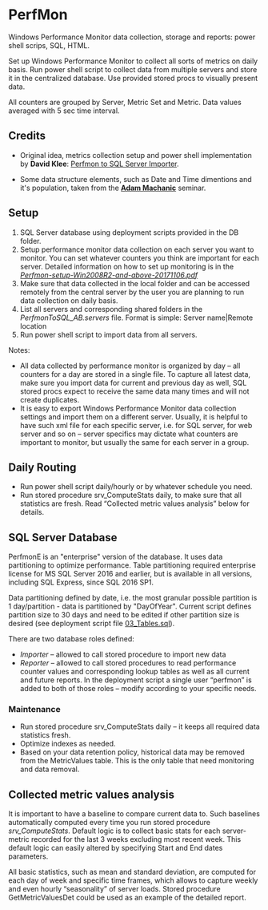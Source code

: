 # PerfMon
Windows Performance Monitor data collection, storage and reports: power shell scrips, SQL, HTML. 

Set up Windows Performance Monitor to collect all sorts of metrics on daily basis. Run power shell script to collect data from multiple servers and store it in the centralized database. Use provided stored procs to visually present data.

All counters are grouped by Server, Metric Set and Metric. Data values averaged with 5 sec time interval.

## Credits

* Original idea, metrics collection setup and power shell implementation by **David Klee**:
[Perfmon to SQL Server Importer](http://www.heraflux.com).

* Some data structure elements, such as Date and Time dimentions and it's population, taken from the **[Adam Machanic](https://www.linkedin.com/in/adammachanic/)** seminar.

## Setup

1. SQL Server database using deployment scripts provided in the DB folder.
2. Setup performance monitor data collection on each server you want to monitor. You can set whatever counters you think are important for each server. Detailed information on how to set up monitoring is in the *[Perfmon-setup-Win2008R2-and-above-20171106.pdf](https://github.com/albugrimenko/PerfMon/blob/master/PowerShell/Perfmon-setup-Win2008R2-and-above-20171106.pdf)*
3. Make sure that data collected in the local folder and can be accessed remotely from the central server by the user you are planning to run data collection on daily basis.
4. List all servers and corresponding shared folders in the *PerfmonToSQL_AB.servers* file. Format is simple:
Server name|Remote location
5. Run power shell script to import data from all servers.

Notes: 
* All data collected by performance monitor is organized by day – all counters for a day are stored in a single file. To capture all latest data, make sure you import data for current and previous day as well, SQL stored procs expect to receive the same data many times and will not create duplicates.
* It is easy to export Windows Performance Monitor data collection settings and import them on a different server. Usually, it is helpful to have such xml file for each specific server, i.e. for SQL server, for web server and so on – server specifics may dictate what counters are important to monitor, but usually the same for each server in a group.

## Daily Routing

* Run power shell script daily/hourly or by whatever schedule you need.
* Run stored procedure srv_ComputeStats daily, to make sure that all statistics are fresh. Read “Collected metric values analysis” below for details.

## SQL Server Database

PerfmonE is an "enterprise" version of the database. It uses data partitioning to optimize performance. Table partitioning required enterprise license for MS SQL Server 2016 and earlier, but is available in all versions, including SQL Express, since SQL 2016 SP1.

Data partitioning defined by date, i.e. the most granular possible partition is 1 day/partition - data is partitioned by "DayOfYear". Current script defines partition size to 30 days and need to be edited if other partition size is desired (see deployment script file [03_Tables.sql](https://github.com/albugrimenko/PerfMon/blob/master/DB/MsSQL_PerfmonE/DeploymentScripts/03_Tables.sql)).

There are two database roles defined:
*	*Importer* – allowed to call stored procedure to import new data
*	*Reporter* – allowed to call stored procedures to read performance counter values and corresponding lookup tables as well as all current and future reports.
In the deployment script a single user “perfmon” is added to both of those roles – modify according to your specific needs.

### Maintenance
* Run stored procedure srv_ComputeStats daily – it keeps all required data statistics fresh.
* Optimize indexes as needed.
* Based on your data retention policy, historical data may be removed from the MetricValues table. This is the only table that need monitoring and data removal. 

## Collected metric values analysis

It is important to have a baseline to compare current data to. Such baselines automatically computed every time you run stored procedure *srv_ComputeStats*. Default logic is to collect basic stats for each server-metric recorded for the last 3 weeks excluding most recent week. This default logic can easily altered by specifying Start and End dates parameters.

All basic statistics, such as mean and standard deviation, are computed for each day of week and specific time frames, which allows to capture weekly and even hourly “seasonality” of server loads. Stored procedure GetMetricValuesDet could be used as an example of the detailed report.
